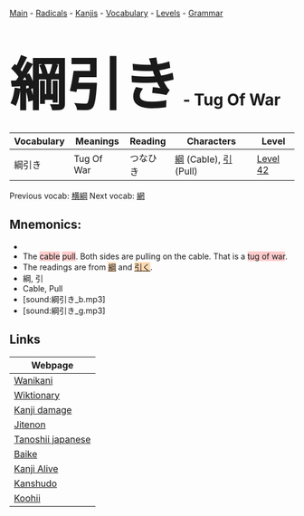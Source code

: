 <style> bigfont {font-size: 100px}</style>
[Main](../README.md) -
[Radicals](../radicals.md) -
[Kanjis](../kanjis.md) -
[Vocabulary](../vocabulary.md) -
[Levels](../levels.md) -
[Grammar](../grammar.md)
# <bigfont> 綱引き</bigfont> - Tug Of War 

| Vocabulary | Meanings | Reading | Characters | Level |
| --- | --- | --- | --- | --- |
| 綱引き | Tug Of War | つなひき |  [綱](../kanjis/綱.md) (Cable), [引](../kanjis/引.md) (Pull) | [Level 42](../levels/wk_level42.md) |

Previous vocab: [横綱](横綱.md) Next vocab: [網](網.md) 

## Mnemonics:

* 
* The <span style="background-color:#ffcccb"> cable</span> <span style="background-color:#ffcccb"> pull</span>. Both sides are pulling on the cable. That is a <span style="background-color:#ffcccb"> tug of war</span>.
* The readings are from <span style="background-color:#fed8b1"> [綱](https://jisho.org/search/綱)</span> and <span style="background-color:#fed8b1"> [引く](https://jisho.org/search/引く)</span>.
* 綱, 引
* Cable, Pull
* [sound:綱引き_b.mp3]
* [sound:綱引き_g.mp3]


## Links 

| Webpage |
| --- |
| [Wanikani          ](https://www.wanikani.com/kanji/綱引き) |
| [Wiktionary        ](https://en.wiktionary.org/wiki/綱引き) |
| [Kanji damage      ](http://www.kanjidamage.com/kanji/search?utf8=✓&q=綱引き) |
| [Jitenon           ](https://jitenon.com/kanji/綱引き) |
| [Tanoshii japanese ](https://www.tanoshiijapanese.com/dictionary/kanji.cfm?k=綱引き) |
| [Baike             ](https://baike.baidu.com/item/綱引き) |
| [Kanji Alive       ](https://app.kanjialive.com/綱引き) |
| [Kanshudo          ](https://www.kanshudo.com/searchmn?q=綱引き) |
| [Koohii            ](https://kanji.koohii.com/study/kanji/綱引き) |
